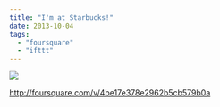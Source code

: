 ```yaml
---
title: "I'm at Starbucks!"
date: 2013-10-04
tags: 
  - "foursquare"
  - "ifttt"
---
```


![](images/staticmap?center=37.59525135338393,-122.3860216140747&zoom=16&size=710x440&maptype=roadmap&sensor=false&markers=color:red%7C37.59525135338393,-122.3860216140747)  
  
http://foursquare.com/v/4be17e378e2962b5cb579b0a
